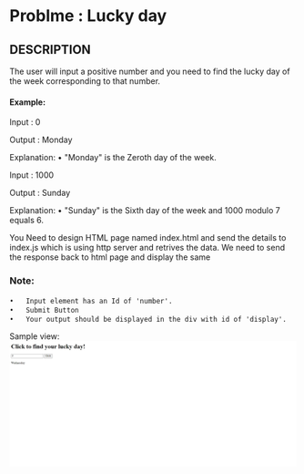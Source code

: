 # Problme : Lucky day

## DESCRIPTION
 
The user will input a positive number and you need to find the lucky day of the week corresponding to that number.

#### Example:

Input :
0

Output :
Monday

Explanation:
•	"Monday" is the Zeroth day of the week.

Input :
1000

Output :
Sunday

Explanation:
•	"Sunday" is the Sixth day of the week and 1000 modulo 7 equals 6.

You Need to design HTML page named index.html  and send the details to index.js which is using http server and retrives the data. We need to send the response back to html page and display the same

### Note:
    •	Input element has an Id of 'number'.
    •	Submit Button 
    •	Your output should be displayed in the div with id of 'display'.



Sample view:
![output](./screenshots/form.png)
 

